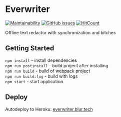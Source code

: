 # Everwriter
[![Maintainability](https://api.codeclimate.com/v1/badges/f65feee38941362f11f0/maintainability)](https://codeclimate.com/github/blurtech/everwriter-frontend/maintainability) [![GitHub issues](https://img.shields.io/github/issues/blurtech/everwriter-frontend.svg)](https://github.com/blurtech/everwriter-frontend/issues)  [![HitCount](http://hits.dwyl.io/blurtech/everwriter-frontend.svg)](http://hits.dwyl.io/blurtech/everwriter-frontend) 

Offline text redactor with synchronization and bitches

## Getting Started

`npm install` - install dependencies  
`npm run postinstall` - build project after installing  
`npm run build` - build of webpack project  
`npm run build:log` - build with logs  
`npm start` - start application

## Deploy

Autodeploy to Heroku: [everwriter.blur.tech](http://everwriter.blur.tech/)
